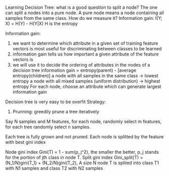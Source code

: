 Learning Decision Tree:
what is a good question to split a node? The one can split a nodes into a pure node. A pure node means a node containing all samples from the same class. How do we measure it?
Information gain: I(Y; X) = H(Y) - H(Y|X)
H is the entropy

Information gain:
1) we want to determine which attribute in a given set of training feature vectors is most useful for discriminating between classes to be learned
2) information gain tells us how important a given attribute of the feature vectors is
3) we will use it to decide the ordering of attributes in the nodes of a decision tree
information gain = entropy(parent) - [average entropy(children)]
a node with all samples in the same class -> lowest entropy
a node with all mixed samples (uniform distribution) -> highest entropy
For each node, choose an attribute which can generate largest information gain

Decision tree is very easy to be overfit
Strategy:
1) Prunning: greedily prune a tree iteratively

Say N samples and M features, for each node, randomly select m features, for each tree randomly select n samples.

Each tree is fully grown and not pruned. Each node is splitted by the feature with best gini index

Node gini index
Gini(T) = 1 - sum(p_j^2), the smaller the better, p_j stands for the portion of jth class in node T.
Split gini index
Gini_split(T) = (N_1/N)gini(T_1) + (N_2/N)gini(T_2), A size N node T is splited into class T1 with N1 samples and class T2 with N2 samples

